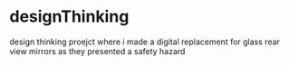 # designThinking
design thinking proejct where i made a digital replacement for glass rear view mirrors as they presented a safety hazard
